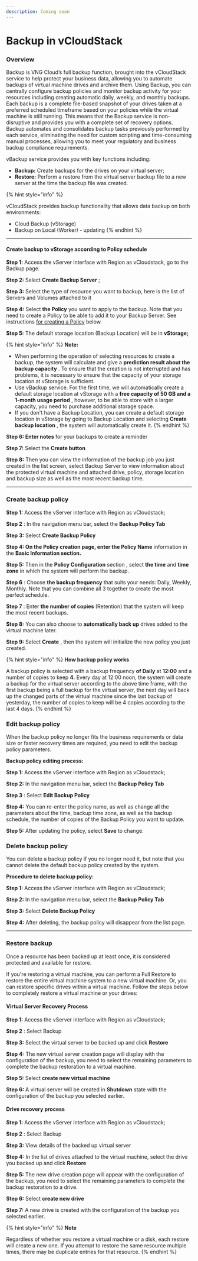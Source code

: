 ```yaml
---
description: Coming soon
---
```


# Backup in vCloudStack

### Overview <a href="#tong-quan" id="tong-quan"></a>

Backup is VNG Cloud’s full backup function, brought into the vCloudStack service to help protect your business data, allowing you to automate backups of virtual machine drives and archive them. Using Backup, you can centrally configure backup policies and monitor backup activity for your resources including creating automatic daily, weekly, and monthly backups. Each backup is a complete file-based snapshot of your drives taken at a preferred scheduled timeframe based on your policies while the virtual machine is still running. This means that the Backup service is non-disruptive and provides you with a complete set of recovery options. Backup automates and consolidates backup tasks previously performed by each service, eliminating the need for custom scripting and time-consuming manual processes, allowing you to meet your regulatory and business backup compliance requirements.

vBackup service provides you with key functions including:

* **Backup:** Create backups for the drives on your virtual server;
* **Restore:** Perform a restore from the virtual server backup file to a new server at the time the backup file was created.

{% hint style="info" %}


vCloudStack provides backup functionality that allows data backup on both environments:

* Cloud Backup (vStorage)
* Backup on Local (Worker) - updating
{% endhint %}

***

#### **Create backup to vStorage according to Policy schedule** <a href="#taobansaoluuchomaychuaotheobolichpolicy-taobansaoluutheobolichpolicytaigiaodienvbackup" id="taobansaoluuchomaychuaotheobolichpolicy-taobansaoluutheobolichpolicytaigiaodienvbackup"></a>

**Step 1:** Access the vServer interface with Region as vCloudstack, go to the Backup page.

**Step 2:** Select **Create Backup Server** ;

**Step 3:** Select the type of resource you want to backup, here is the list of Servers and Volumes attached to it

**Step 4:** Select **the Policy** you want to apply to the backup. Note that you need to create a Policy to be able to add it to your Backup Server. See instructions [for creating a Policy](https://docs-vngcloud-vn.translate.goog/vng-cloud-document/vn/vcloudstack/bat-dau-voi-vcloudstack/backup-trong-vcloudstack#tao-chinh-sach-policy-sao-luu) below.

**Step 5:** The default storage location (Backup Location) will be in **vStorage;**

{% hint style="info" %}
**Note:**

* When performing the operation of selecting resources to create a backup, the system will calculate and give a **prediction result about the backup capacity** . To ensure that the creation is not interrupted and has problems, it is necessary to ensure that the capacity of your storage location at vStorage is sufficient.
* Use vBackup service. For the first time, we will automatically create a default storage location at vStorage with a **free capacity of 50 GB and a 1-month usage period** , however, to be able to store with a larger capacity, you need to purchase additional storage space.
* If you don't have a Backup Location, you can create a default storage location in vStorage by going to Backup Location and selecting **Create backup location** , the system will automatically create it.
{% endhint %}

**Step 6: Enter notes** for your backups to create a reminder

**Step 7:** Select the **Create button**

**Step 8:** Then you can view the information of the backup job you just created in the list screen, select Backup Server to view information about the protected virtual machine and attached drive, policy, storage location and backup size as well as the most recent backup time.

***

### Create backup policy <a href="#tao-chinh-sach-policy-sao-luu" id="tao-chinh-sach-policy-sao-luu"></a>

**Step 1:** Access the vServer interface with Region as vCloudstack;

**Step 2** : In the navigation menu bar, select the **Backup Policy Tab**

**Step 3:** Select **Create Backup Policy**

**Step 4: On the Policy creation page, enter the Policy Name** information in the **Basic Information section.**

**Step 5:** Then in the **Policy Configuration** section , select **the time** and **time zone** in which the system will perform the backup.

**Step 6** : Choose **the backup frequency** that suits your needs: Daily, Weekly, Monthly. Note that you can combine all 3 together to create the most perfect schedule.

**Step 7** : Enter **the number of copies** (Retention) that the system will keep the most recent backups.

**Step 8:** You can also choose to **automatically back up** drives added to the virtual machine later.

**Step 9:** Select **Create** , then the system will initialize the new policy you just created.

{% hint style="info" %}
**How backup policy works**

A backup policy is selected with a backup frequency **of Daily** at **12:00** and a number of copies to keep **4.** Every day at 12:00 noon, the system will create a backup for the virtual server according to the above time frame, with the first backup being a full backup for the virtual server, the next day will back up the changed parts of the virtual machine since the last backup of yesterday, the number of copies to keep will be 4 copies according to the last 4 days.
{% endhint %}

### **Edit backup policy** <a href="#tao-chinhsua-xoachinhsachsaoluu-chinhsuachinhsachsaoluu" id="tao-chinhsua-xoachinhsachsaoluu-chinhsuachinhsachsaoluu"></a>

When the backup policy no longer fits the business requirements or data size or faster recovery times are required, you need to edit the backup policy parameters.

**Backup policy editing process:**

**Step 1:** Access the vServer interface with Region as vCloudstack;

**Step 2:** In the navigation menu bar, select the **Backup Policy Tab**

**Step 3** : Select **Edit Backup Policy**

**Step 4:** You can re-enter the policy name, as well as change all the parameters about the time, backup time zone, as well as the backup schedule, the number of copies of the Backup Policy you want to update.

**Step 5:** After updating the policy, select **Save** to change.

### **Delete backup policy** <a href="#tao-chinhsua-xoachinhsachsaoluu-xoachinhsachsaoluu" id="tao-chinhsua-xoachinhsachsaoluu-xoachinhsachsaoluu"></a>

You can delete a backup policy if you no longer need it, but note that you cannot delete the default backup policy created by the system.

**Procedure to delete backup policy:**

**Step 1:** Access the vServer interface with Region as vCloudstack;

**Step 2:** In the navigation menu bar, select the **Backup Policy Tab**

**Step 3:** Select **Delete Backup Policy**

**Step 4:** After deleting, the backup policy will disappear from the list page.

***

### Restore backup <a href="#khoi-phuc-ban-sao-luu" id="khoi-phuc-ban-sao-luu"></a>

Once a resource has been backed up at least once, it is considered protected and available for restore.

If you're restoring a virtual machine, you can perform a Full Restore to restore the entire virtual machine system to a new virtual machine. Or, you can restore specific drives within a virtual machine. Follow the steps below to completely restore a virtual machine or your drives:

#### **Virtual Server Recovery Process** <a href="#khoiphucbansaoluu-quytrinhkhoiphucmaychuao" id="khoiphucbansaoluu-quytrinhkhoiphucmaychuao"></a>

**Step 1:** Access the vServer interface with Region as vCloudstack;

**Step 2** : Select Backup

**Step 3:** Select the virtual server to be backed up and click **Restore**

**Step 4:** The new virtual server creation page will display with the configuration of the backup, you need to select the remaining parameters to complete the backup restoration to a virtual machine.

**Step 5:** Select **create new virtual machine**

**Step 6:** A virtual server will be created in **Shutdown** state with the configuration of the backup you selected earlier.

#### **Drive recovery process** <a href="#khoiphucbansaoluu-quytrinhkhoiphucodia" id="khoiphucbansaoluu-quytrinhkhoiphucodia"></a>

**Step 1:** Access the vServer interface with Region as vCloudstack;

**Step 2** : Select Backup

**Step 3:** View details of the backed up virtual server

**Step 4:** In the list of drives attached to the virtual machine, select the drive you backed up and click **Restore**

**Step 5:** The new drive creation page will appear with the configuration of the backup, you need to select the remaining parameters to complete the backup restoration to a drive.

**Step 6:** Select **create new drive**

**Step 7:** A new drive is created with the configuration of the backup you selected earlier.

{% hint style="info" %}
**Note**

Regardless of whether you restore a virtual machine or a disk, each restore will create a new one. If you attempt to restore the same resource multiple times, there may be duplicate entries for that resource.
{% endhint %}
